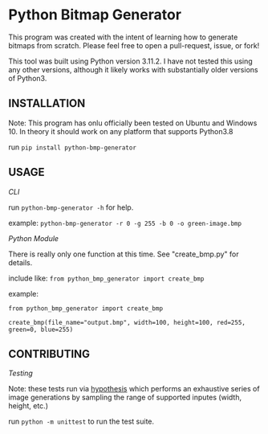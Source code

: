 # Python Bitmap Generator

This program was created with the intent of learning how to generate bitmaps from scratch.
Please feel free to open a pull-request, issue, or fork!

This tool was built using Python version 3.11.2. I have not tested this using any other versions, although it likely works with substantially older versions of Python3.

## INSTALLATION

Note: This program has onlu officially been tested on Ubuntu and Windows 10. In theory it should work on any platform that supports Python3.8

run `pip install python-bmp-generator`

## USAGE

*CLI*

run `python-bmp-generator -h` for help.

example: `python-bmp-generator -r 0 -g 255 -b 0 -o green-image.bmp`

*Python Module*

There is really only one function at this time. See "create_bmp.py" for details.

include like: `from python_bmp_generator import create_bmp`

example:
```
from python_bmp_generator import create_bmp

create_bmp(file_name="output.bmp", width=100, height=100, red=255, green=0, blue=255)
```

## CONTRIBUTING

*Testing*

Note: these tests run via [hypothesis](https://hypothesis.readthedocs.io/en/latest/index.html) which performs an exhaustive series of image generations by sampling the range of supported inputes (width, height, etc.)

run `python -m unittest` to run the test suite.
